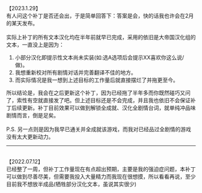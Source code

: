 【2023.1.29】
<br>有人问这个补丁是否还会出，于是简单回答下：答案是会，快的话我也许会在2月的某天发布。
<br>
<br>实际上补丁的所有文本汉化均在半年前就早已完成，采用的依旧是大帝国汉化组的文本，一直没上是因为：
1. 小部分汉化即提示性文本尚未实装(如:选A选项后会提示XX喜欢你这么说/做)。
2. 我想重新校对所有剧情对话并完善翻译不佳的地方。
3. 而实际情况是我一想到上述目标的工作量后就直接摆烂了并拖更至今。

所以结论是，我会在之后更新这个补丁，因为已经拖了半年多而你既然碰巧又问了，索性有空就直接发了吧。但上述目标还是不会完成，并且我也依旧不会保证补丁后续更新。补丁目前效果可以做到解锁全成就、汉化全剧情台词，就单纯冲品味剧情而言，倒是足矣。
<br>
<br>P.S. 另一点则是因为我早已通关并全成就该游戏，而我对已经品过全剧情的游戏没有太大更新动力。

***

<br>【2022.07.12】
<br>已经整了一周，但补丁工作量现在有点超出预期，主要是我的强迫症问题，本补丁可以做到尽善尽美，但需要我投入大量精力而我现在很想摸，所以看看再说，至少目前我不想放半成品(牺牲部分汉化文本，虽说其实很少)
